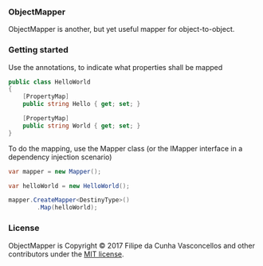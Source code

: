 <!-- CREATING NUGET PACKAGE AND CI

[![Build status](link)](link)

[![NuGet](imagemlink)](https://www.nuget.org/packages/ObjectMapper/)

-->

### ObjectMapper

ObjectMapper is another, but yet useful mapper for object-to-object.

### Getting started

Use the annotations, to indicate what properties shall be mapped

```csharp
public class HelloWorld 
{
	[PropertyMap]
	public string Hello { get; set; }

	[PropertyMap]
	public string World { get; set; }
}
```
To do the mapping, use the Mapper class (or the IMapper interface in a dependency injection scenario)

```csharp
var mapper = new Mapper();

var helloWorld = new HelloWorld();

mapper.CreateMapper<DestinyType>()
      	.Map(helloWorld);
```
<!-- NOT YET

### Nuget

You can install ObjectMapper from PM console:

```
PM> Install-Package ObjectMapper
```

-->

### License

ObjectMapper is Copyright &copy; 2017 Filipe da Cunha Vasconcellos and other contributors under the [MIT license](LICENSE.md).